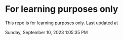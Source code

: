 # For learning purposes only
This repo is for learning purposes only.
Last updated at

Sunday, September 10, 2023 1:05:35 PM

